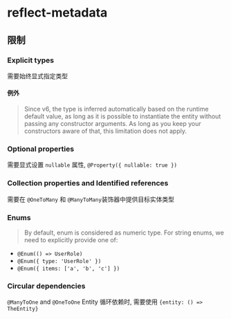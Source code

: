 # reflect-metadata

## 限制

### Explicit types

需要始终显式指定类型

#### 例外

> Since v6, the type is inferred automatically based on the runtime default value, as long as it is possible to instantiate the entity without passing any constructor arguments. As long as you keep your constructors aware of that, this limitation does not apply.

### Optional properties

需要显式设置 `nullable` 属性, `@Property({ nullable: true })`

### Collection properties and Identified references

需要在 `@OneToMany` 和 `@ManyToMany`装饰器中提供目标实体类型

### Enums

> By default, enum is considered as numeric type. For string enums, we need to explicitly provide one of:

- `@Enum(() => UserRole)`
- `@Enum({ type: 'UserRole' })`
- `@Enum({ items: ['a', 'b', 'c'] })`

### Circular dependencies

`@ManyToOne` and `@OneToOne` Entity 循环依赖时, 需要使用 `{entity: () => TheEntity}`
